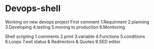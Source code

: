 # Devops-shell
Working on new devops project
First comment
1.Requirment
2.planning
3.Developing
4.testing
5.moving to production
6.Monitoring

Shell scripting
1.comments
2.print
3.variable
4.Functions
5.conditions
6.Loops
7.exit status & Redirectors & Quotes
8.SED editor

